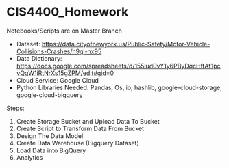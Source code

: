 # CIS4400_Homework

Notebooks/Scripts are on Master Branch

- Dataset: https://data.cityofnewyork.us/Public-Safety/Motor-Vehicle-Collisions-Crashes/h9gi-nx95 
- Data Dictionary: https://docs.google.com/spreadsheets/d/155lud0vY1y6PByDqcHftAf1pcvQqW1iRtNrXs15gZPM/edit#gid=0
- Cloud Service: Google Cloud
- Python Libraries Needed: Pandas, Os, io, hashlib, google-cloud-storage, google-cloud-bigquery

Steps:
1. Create Storage Bucket and Upload Data To Bucket
2. Create Script to Transform Data From Bucket
3. Design The Data Model
4. Create Data Warehouse (Bigquery Dataset)
5. Load Data into BigQuery 
6. Analytics
